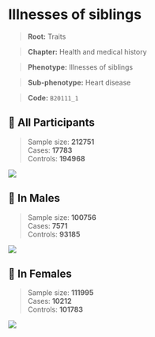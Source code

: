 # Illnesses of siblings
> **Root:** Traits  

> **Chapter:** Health and medical history  

> **Phenotype:** Illnesses of siblings  

> **Sub-phenotype:** Heart disease  

> **Code:** `B20111_1`

## 🧪 All Participants  
> Sample size: **212751**  
> Cases: **17783**  
> Controls: **194968**
<img src="/Traits/Figures/ALL/B20111_1.png"/>
<CsvTable src="/Traits_Data/ALL/LG_B20111_1.csv" label="🔍 View full results" />

## 👨 In Males  
> Sample size: **100756**  
> Cases: **7571**  
> Controls: **93185**
<img src="/Traits/Figures/Male/B20111_1.png"/>
<CsvTable src="/Traits_Data/Male/LG_B20111_1.csv" label="🔍 View full results" />

## 👩 In Females  
> Sample size: **111995**  
> Cases: **10212**  
> Controls: **101783**
<img src="/Traits/Figures/Female/B20111_1.png"/>
<CsvTable src="/Traits_Data/Female/LG_B20111_1.csv" label="🔍 View full results" />
